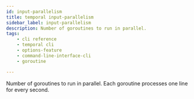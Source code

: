 ```yaml
---
id: input-parallelism
title: temporal input-parallelism
sidebar_label: input-parallelism
description: Number of goroutines to run in parallel.
tags: 
    - cli reference
    - temporal cli
    - options-feature
    - command-line-interface-cli
    - goroutine

---
```


Number of goroutines to run in parallel.
Each goroutine processes one line for every second.

